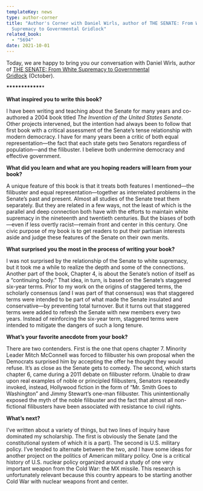 ```yaml
---
templateKey: news
type: author-corner
title: "Author's Corner with Daniel Wirls, author of THE SENATE: From White
  Supremacy to Governmental Gridlock"
related_book:
  - "5694"
date: 2021-10-01
---
```

Today, we are happy to bring you our conversation with Daniel Wirls, author of [THE SENATE: From White Supremacy to Governmental Gridlock](https://www.upress.virginia.edu/title/5694) (October). 

**\*\*\*\*\*\*\*\*\*\*\*\****

**What inspired you to write this book?**

I have been writing and teaching about the Senate for many years and co-authored a 2004 book titled *The Invention of the United States Senate*. Other projects intervened, but the intention had always been to follow that first book with a critical assessment of the Senate’s tense relationship with modern democracy. I have for many years been a critic of both equal representation—the fact that each state gets two Senators regardless of population—and the filibuster. I believe both undermine democracy and effective government.

**What did you learn and what are you hoping readers will learn from your book?**

A unique feature of this book is that it treats both features I mentioned—the filibuster and equal representation—together as interrelated problems in the Senate’s past and present. Almost all studies of the Senate treat them separately. But they are related in a few ways, not the least of which is the parallel and deep connection both have with the efforts to maintain white supremacy in the nineteenth and twentieth centuries. But the biases of both—even if less overtly racist—remain front and center in this century. One civic purpose of my book is to get readers to put their partisan interests aside and judge these features of the Senate on their own merits.

**What surprised you the most in the process of writing your book?**

I was not surprised by the relationship of the Senate to white supremacy, but it took me a while to realize the depth and some of the connections. Another part of the book, Chapter 4, is about the Senate’s notion of itself as a “continuing body.” That idea, in turn, is based on the Senate’s staggered six-year terms. Prior to my work on the origins of staggered terms, the scholarly consensus (and I was part of that consensus) was that staggered terms were intended to be part of what made the Senate insulated and conservative—by preventing total turnover. But it turns out that staggered terms were added to refresh the Senate with new members every two years. Instead of reinforcing the six-year term, staggered terms were intended to mitigate the dangers of such a long tenure.

**What’s your favorite anecdote from your book?**

There are two contenders. First is the one that opens chapter 7. Minority Leader Mitch McConnell was forced to filibuster his own proposal when the Democrats surprised him by accepting the offer he thought they would refuse. It’s as close as the Senate gets to comedy. The second, which starts chapter 6, came during a 2011 debate on filibuster reform. Unable to draw upon real examples of noble or principled filibusters, Senators repeatedly invoked, instead, Hollywood fiction in the form of “Mr. Smith Goes to Washington” and Jimmy Stewart’s one-man filibuster. This unintentionally exposed the myth of the noble filibuster and the fact that almost all non-fictional filibusters have been associated with resistance to civil rights.

**What’s next?**

I’ve written about a variety of things, but two lines of inquiry have dominated my scholarship. The first is obviously the Senate (and the constitutional system of which it is a part). The second is U.S. military policy. I’ve tended to alternate between the two, and I have some ideas for another project on the politics of American military policy. One is a critical history of U.S. nuclear policy organized around a study of one very important weapon from the Cold War: the MX missile. This research is unfortunately relevant because this country appears to be starting another Cold War with nuclear weapons front and center.